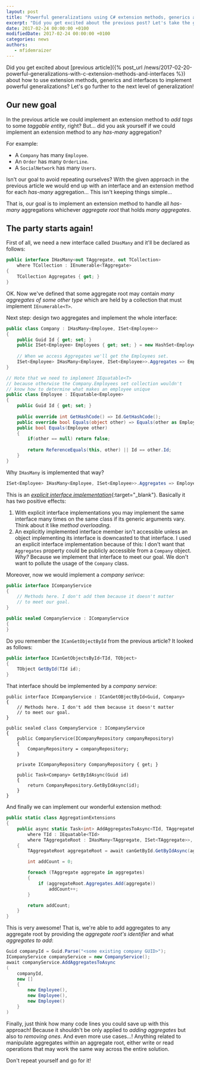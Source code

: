 ```yaml
---
layout: post
title: "Powerful generalizations using C# extension methods, generics and interfaces - Part 2"
excerpt: "Did you get excited about the previous post? Let's take the generalization to the next level!"
date: 2017-02-24 00:00:00 +0100
modifiedDate: 2017-02-24 00:00:00 +0100
categories: news
authors: 
   - mfidemraizer
---
```


Did you get excited about [previous article]({% post_url /news/2017-02-20-powerful-generalizations-with-c-extension-methods-and-interfaces %}) about how to use extension methods, generics and interfaces to implement powerful generalizations? Let's go further to the next level of generalization!

## Our new goal

In the previous article we could implement an extension method to *add tags* to some *taggable entity*, right? But... did you ask yourself if we could implement an extension method to any *has-many* aggregation?

For example:

- A `Company` has many `Employee`.
- An `Order` has many `OrderLine`.
- A `SocialNetwork` has many `Users`.

Isn't our goal to avoid repeating ourselves? With the given approach in the previous article we would end up with an interface and an extension method for each *has-many* aggregation... This isn't keeping things simple...

That is, our goal is to implement an extension method to handle all *has-many* aggregations whichever *aggregate root* that holds *many aggregates*.

## The party starts again!

First of all, we need a new interface called `IHasMany` and it'll be declared as follows:

```c#
public interface IHasMany<out TAggregate, out TCollection>
    where TCollection : IEnumerable<TAggregate>
{
    TCollection Aggregates { get; }
}
```

OK. Now we've defined that some aggregate root may contain *many aggregates of some other type* which are held by a collection that must implement `IEnumerable<T>`.

Next step: design two aggregates and implement the whole interface:

```c#
public class Company : IHasMany<Employee, ISet<Employee>>
{
	public Guid Id { get; set; }
	public ISet<Employee> Employees { get; set; } = new HashSet<Employee>();
    
    // When we access Aggregates we'll get the Employees set.
    ISet<Employee> IHasMany<Employee, ISet<Employee>>.Aggregates => Employees;
}

// Hote that we need to implement IEquatable<T>
// because otherwise the Company.Employees set collection wouldn't
// know how to determine what makes an employee unique
public class Employee : IEquatable<Employee>
{
	public Guid Id { get; set; }
    
	public override int GetHashCode() => Id.GetHashCode();
    public override bool Equals(object other) => Equals(other as Employee);
    public bool Equals(Employee other) 
    {
    	if(other == null) return false;
        
        return ReferenceEquals(this, other) || Id == other.Id;
    }
}
```

Why `IHasMany` is implemented that way?

```c#
ISet<Employee> IHasMany<Employee, ISet<Employee>>.Aggregates => Employees; 
```

This is an [*explicit interface implementation*](https://msdn.microsoft.com/en-us/library/ms173157.aspx){:target="_blank"}. Basically it has two positive effects:

1. With explicit interface implementations you may implement the same interface many times on the same class if its generic arguments vary. Think about it like *method overloading*.
2. An explicitly implemented interface member isn't accessible unless an object implementing its interface is downcasted to that interface. I used an explicit interface implementation because of this: I don't want that `Aggregates` property could be publicly accessible from a `Company` object. *Why?* Because we implement that interface to meet our goal. We don't want to pollute the usage of the `Company` class.

Moreover, now we would implement a *company serivce*:

```c#
public interface ICompanyService
{
	// Methods here. I don't add them because it doesn't matter 
    // to meet our goal.
}

public sealed CompanyService : ICompanyService
{
}
```

Do you remember the `ICanGetObjectById` from the previous article? It looked as follows:

```c#
public interface ICanGetObjectsById<TId, TObject>
{
	TObject GetById(TId id);
}
```

That interface should be implemented by a *company service*:

```
public interface ICompanyService : ICanGetOBjectById<Guid, Company>
{
	// Methods here. I don't add them because it doesn't matter 
    // to meet our goal.
}

public sealed class CompanyService : ICompanyService
{
	public CompanyService(ICompanyRepository companyRepository)
    {
    	CompanyRepository = companyRepository;
    }
    
    private ICompanyRepository CompanyRepository { get; }
    
	public Task<Company> GetByIdAsync(Guid id)
    {
    	return CompanyRepository.GetByIdAsync(id);
    }
}
```

And finally we can implement our wonderful extension method:

```c#
public static class AggregationExtensions
{
    public async static Task<int> AddAggregatesToAsync<TId, TAggregateRoot, TAggregate>(this ICanGetEntityById<TId, TAggregateRoot> canGetById, TId aggregateRootId, IEnumerable<TAggregate> aggregates)
        where TId : IEquatable<TId>
        where TAggregateRoot : IHasMany<TAggregate, ISet<TAggregate>>, IUniquelyIdentifiable<TId>
    {
        TAggregateRoot aggregateRoot = await canGetById.GetByIdAsync(aggregateRootId);

        int addCount = 0;

        foreach (TAggregate aggregate in aggregates)
        {
            if (aggregateRoot.Aggregates.Add(aggregate))
                addCount++;
        }

        return addCount;
    }
}
```

This is very awesome! That is, we're able to add aggregates to any aggregate root by providing the *aggregate root's identifier* and what *aggregates to add*:

```c#
Guid companyId = Guid.Parse("<some existing company GUID>");
ICompanyService companyService = new CompanyService();
await companyService.AddAggregatesToAsync
(
    companyId,
    new []
    {
    	new Employee(),
        new Employee(),
        new Employee()
    }
)
```

Finally, just think how many code lines you could save up with this approach! Because it shouldn't be only applied to *adding aggregates* but also to *removing ones*. And even more use cases...! Anything related to manipulate aggregates within an aggregate root, either write or read operations that may work the same way across the entire solution.

Don't repeat yourself and go for it!